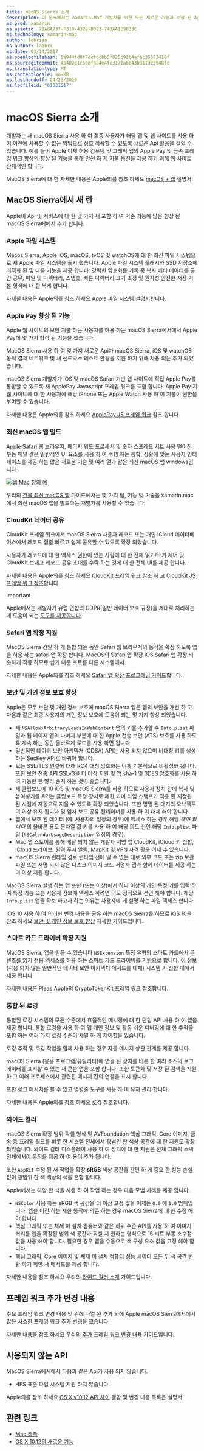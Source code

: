 ```yaml
---
title: macOS Sierra 소개
description: 이 문서에서는 Xamarin.Mac 개발자를 위한 모든 새로운 기능과 수정 된 Api 및 macOS Sierra에서에서 사용할 수 있는 기능을 소개합니다.
ms.prod: xamarin
ms.assetid: 71A8A737-F310-4320-BD23-743AA1E9033C
ms.technology: xamarin-mac
author: lobrien
ms.author: laobri
ms.date: 03/14/2017
ms.openlocfilehash: 5a944fd8f7dcfdcbb3f025c92b4afac35673416f
ms.sourcegitcommit: 4b402d1c508fa84e4fc3171a6e43b811323948fc
ms.translationtype: MT
ms.contentlocale: ko-KR
ms.lasthandoff: 04/23/2019
ms.locfileid: "61031517"
---
```

# <a name="introduction-to-macos-sierra"></a>macOS Sierra 소개

개발자는 새 macOS Sierra 사용 하 여 최종 사용자가 해당 앱 및 웹 사이트를 사용 하 여 이전에 사용할 수 없는 방법으로 상호 작용할 수 있도록 새로운 Api 활용을 걸릴 수 있습니다. 예를 들어 Apple 이제 허용 컴퓨팅 및 그래픽 앱의 Apple Pay 및 금속 프레임 워크 향상의 향상 된 기능을 통해 안전 하 게 지불 옵션을 제공 하기 위해 웹 사이트 잠재적인 합니다. 

MacOS Sierra에 대 한 자세한 내용은 Apple의를 참조 하세요 [macOS + 앱](https://developer.apple.com/macos/) 설명서.

<a name="Whats-New-in-macOS-Sierra" />

## <a name="whats-new-in-macos-sierra"></a>MacOS Sierra에서 새 란

Apple이 Api 및 서비스에 대 한 몇 가지 새 포함 하 여 기존 기능에 많은 향상 된 macOS Sierra에에서 추가 합니다.

<a name="Apple-File-System" />

### <a name="apple-file-system"></a>Apple 파일 시스템

Macos Sierra, Apple iOS, macOS, tvOS 및 watchOS에 대 한 최신 파일 시스템으로 새 Apple 파일 시스템을 출시 했습니다. Apple 파일 시스템 플래시와 SSD 저장소에 최적화 된 및 다음 기능을 제공 합니다: 강력한 암호화를 기록 중 복사 메타 데이터를 공간 공유, 파일 및 디렉터리, 스냅숏, 빠른 디렉터리 크기 조정 및 원자성 안전한 저장 기본 형식에 대 한 복제 합니다.

자세한 내용은 Apple의를 참조 하세요 [Apple 파일 시스템 설명서](https://developer.apple.com/library/prerelease/content/documentation/FileManagement/Conceptual/APFS_Guide/Introduction/Introduction.html#//apple_ref/doc/uid/TP40016999)합니다.

<a name="Apple-Pay-Enhancements" />

### <a name="apple-pay-enhancements"></a>Apple Pay 향상 된 기능

Apple 웹 사이트의 보안 지불 하는 사용자를 허용 하는 macOS Sierra에서에서 Apple Pay에 몇 가지 향상 된 기능을 했습니다.

MacOS Sierra 사용 하 여 몇 가지 새로운 Api가 macOS Sierra, iOS 및 watchOS 동적 결제 네트워크 및 새 샌드박스 테스트 환경을 지원 하기 위해 사용 되는 추가 되었습니다.

macOS Sierra 개발자가 iOS 및 macOS Safari 기반 웹 사이트에 직접 Apple Pay를 통합할 수 있도록 새 ApplePay Javascript 프레임 워크를 포함 합니다. Apple Pay 지 웹 사이트에 대 한 사용자에 해당 iPhone 또는 Apple Watch 사용 하 여 지불이 권한을 부여할 수 있습니다.

자세한 내용은 Apple의를 참조 하세요 [ApplePay JS 프레임 워크](https://developer.apple.com/reference/applepayjs) 참조 합니다.

<a name="Building-Modern-macOS-Apps" />

### <a name="building-modern-macos-apps"></a>최신 macOS 앱 빌드

Apple Safari 웹 브라우저, 페이지 워드 프로세서 및 숫자 스프레드 시트 사용 떨어진 부동 패널 같은 일반적인 UI 요소를 사용 하 여 수행 하는 통합, 상황에 맞는 사용자 인터페이스를 제공 하는 많은 새로운 기술 및 여러 열과 같은 최신 macOS 앱 windows입니다.

[![탭 Mac 창의 예](images/content08.png)](images/content08.png#lightbox)

우리의 [건물 최신 macOS 앱](~/mac/platform/introduction-to-macos-sierra/modern-cocoa-apps.md) 가이드에서는 몇 가지 팁, 기능 및 기술을 xamarin.mac에서 최신 macOS 앱을 빌드하는 개발자를 사용할 수 있습니다.

<a name="CloudKit-Data-Sharing" />

### <a name="cloudkit-data-sharing"></a>CloudKit 데이터 공유

CloudKit 프레임 워크에서 macOS Sierra 사용자 레코드 또는 개인 iCloud 데이터베이스에서 레코드 집합 빠르고 쉽게 공유할 수 있도록 확장 되었습니다.

사용자가 레코드에 대 한 액세스 권한이 있는 사람에 대 한 전체 읽기/쓰기 제어 및 CloudKit 보내고 레코드 공유 초대를 수락 하는 것에 대 한 전체 UI를 제공 합니다.

자세한 내용은 Apple의를 참조 하세요 [CloudKit 프레임 워크 참조](https://developer.apple.com/reference/clockkit) 하 고 [CloudKit JS 프레임 워크 참조](https://developer.apple.com/reference/cloudkitjs)합니다.

> [!IMPORTANT]
> Apple에서는 개발자가 유럽 연합의 GDPR(일반 데이터 보호 규정)을 제대로 처리하는 데 도움이 되는 [도구를 제공합니다](https://developer.apple.com/support/allowing-users-to-manage-data/).

<a name="Safari-App-Extensions-Support" />

### <a name="safari-app-extensions-support"></a>Safari 앱 확장 지원

MacOS Sierra 긴밀 하 게 통합 되는 동안 Safari 웹 브라우저의 동작을 확장 하도록 앱을 허용 하는 safari 앱 확장 합니다. MacOS의 Safari 앱 확장 iOS Safari 앱 확장 비슷하게 작동 하므로 쉽기 때문 포트를 다른 시스템에서.

자세한 내용은 Apple의를 참조 하세요 [Safari 앱 확장 프로그래밍 가이드](https://developer.apple.com/library/prerelease/content/documentation/NetworkingInternetWeb/Conceptual/SafariAppExtension_PG/index.html#//apple_ref/doc/uid/TP40017319)합니다.

<a name="Security-and-Privacy-Enhancements" />

### <a name="security-and-privacy-enhancements"></a>보안 및 개인 정보 보호 향상

Apple은 모두 보안 및 개인 정보 보호에 macOS Sierra 앱은 앱의 보안을 개선 하 고 다음과 같은 최종 사용자의 개인 정보 보호에 도움이 되는 몇 가지 향상 되었습니다.

- 새 `NSAllowsArbitraryLoadsInWebContent` 앱의 키를 추가할 수 `Info.plist` 파일과 웹 페이지 앱의 나머지 부분에 대 한 Apple 전송 보안 (ATS) 보호를 사용 하도록 계속 하는 동안 올바르게 로드를 사용 하면 됩니다.
- 일반적인 데이터 보안 아키텍처 (CDSA) API는 사용 되지 않으며 비대칭 키를 생성 하는 SecKey API로 바꿔야 합니다.
- 모든 SSL/TLS 연결에 대해 RC4 대칭 암호화는 이제 기본적으로 비활성화 됩니다. 또한 보안 전송 API SSLv3을 더 이상 지원 및 앱 sha-1 및 3DES 암호화를 사용 하 여 가능한 한 빨리 중지 하는 것이 좋습니다.
- 새 클립보드에 10 iOS 및 macOS Sierra를 허용 하므로 사용자 장치 간에 복사 및 붙여넣기를 API는 클립보드 특정 장치로 제한 되며 타임 스탬프가 적용 된 지정된 된 시점에 자동으로 지울 수 있도록 확장 되었습니다. 또한 명명 된 대지의 오브젝트 더 이상 유지 됩니다 및 임시 보드 공유 컨테이너를 사용 하 여 대체 해야 합니다.
- 앱에서 보호 된 데이터 (예: 사용자의 일정의 경우)에 액세스 하는 경우 해당 _해야 합니다_ 의 올바른 용도 문자열 값 키를 사용 하 여 해당 의도 선언 해당 `Info.plist` 파일 (`NSCalendarUsageDescription` 일정의 경우).
- Mac 앱 스토어를 통해 배달 되지 않는 개발자 서명 앱 CloudKit, iCloud 키 집합, iCloud 드라이브, 원격 푸시 알림, MapKit 및 VPN 자격 활용 이제 수 있습니다.
- macOS Sierra 런타임 경로 런타임 전에 알 수 없는 대로 외부 코드 또는 zip 보관 파일 또는 서명 되지 않은 디스크 이미지 코드 서명자 앱과 함께 데이터를 제공 하는 더 이상 지원 합니다.

MacOS Sierra 실행 하는 앱 또한 (또는 이상)에서 하나 이상의 개인 특정 키를 입력 하 여 특정 기능 또는 사용자 정보에 액세스 하려면 의도 정적으로 선언 해야 합니다. 해당 `Info.plist` 앱을 확보 하고자 하는 이유는 사용자에 게 설명 하는 파일 액세스 합니다.

IOS 10 사용 하 여 이러한 변경 내용을 공유 하는 macOS Sierra를 하므로 iOS 10을 참조 하세요 [보안 및 개인 정보 보호 향상](~/ios/app-fundamentals/security-privacy.md) 자세한 가이드입니다.

<a name="Smart-Card-Driver-Extension-Support" />

### <a name="smart-card-driver-extension-support"></a>스마트 카드 드라이버 확장 지원

MacOS Sierra, 앱을 만들 수 있습니다 `NSExtension` 특정 유형의 스마트 카드에서 콘텐츠를 읽기 전용 액세스를 허용 하는 스마트 카드 드라이버를 기반으로 합니다. 이 정보 (사용 되지 않는 일반적인 데이터 보안 아키텍처 메서드를 대체) 시스템 키 집합 내에서 제공 됩니다.

자세한 내용은 Pleas Apple의 [CryptoTokenKit 프레임 워크 참조](https://developer.apple.com/reference/cryptotokenkit)합니다.

<a name="Unified-Logging" />

### <a name="unified-logging"></a>통합 된 로깅

통합된 로깅 시스템의 모든 수준에서 효율적인 메시징에 대 한 단일 API 사용 하 여 앱을 제공 합니다. 통합 로깅을 사용 하 여 앱 개인 정보 및 활동 쉬운 디버깅에 대 한 추적을 포함 하는 여러 가지 로깅 수준이 세밀 하 게 제어할을 있습니다. 

로깅 추적 및 로깅 작업을 함께 사용 하는 경우 자동 메시지 상관 관계를 제공 합니다.

macOS Sierra (응용 프로그램/유틸리티)에 연결 된 장치를 비롯 한 여러 소스의 로그 데이터를 표시할 수 있는 새 콘솔 앱을 포함 합니다. 또한 토큰화 및 저장 된 검색을 지원 하 고 여러 프로세스에서 관련된 메시지 간의 연결을 표시 합니다.

또한 로그 메시지를 볼 수 있고 명령줄 도구를 사용 하 여 유지 관리 합니다.

자세한 내용은 Apple의를 참조 하세요 [로깅 참조](https://developer.apple.com/reference/os/1891852-logging)합니다.

<a name="Wide-Color" />

### <a name="wide-color"></a>와이드 컬러

macOS Sierra 확장 범위 픽셀 형식 및 AVFoundation 핵심 그래픽, Core 이미지, 금속 등 프레임 워크를 비롯 한 시스템 전체에서 광범위 한 색상 공간에 대 한 지원도 확장 되었습니다. 와이드 컬러 디스플레이 사용 하 여 장치에 대 한 지원은 전체 그래픽 스택 전체에서이 동작을 제공 하 여 용이 추가 됩니다.

또한 `AppKit` 수정 된 새 작업을 확장 **sRGB** 색상 공간을 간편 하 게 중요 한 성능 손실 없이 광범위 한 색 색상의 색을 혼합 합니다.

Apple에서는 다양 한 색을 사용 하 여 작업 하는 경우 다음 모범 사례를 제공 합니다.

- `NSColor` 사용 하는 sRGB 색 공간을 더 이상 고정 값을 이제는 `0.0` 에 `1.0` 범위입니다. 앱을 이전 하는 제한 동작에 의존 하는 경우 macOS Sierra에 대 한 수정 해야 합니다.
- 핵심 그래픽 또는 체제 미 설치 컴퓨터와 같은 하위 수준 API를 사용 하 여 이미지 처리를 앱을 확장된 범위 색 공간과 픽셀 지 원하는 형식으로 16 비트 부동 소수점 값을 사용 해야 합니다. 필요한 경우 앱을 수동으로 색 구성 요소 값을 고정 해야 합니다.
- 핵심 그래픽, Core 이미지 및 체제 미 설치 컴퓨터 성능 셰이더 모든 두 색 공간 변환 하기 위한 새 메서드를 제공 합니다.

자세한 내용을 참조 하세요 우리의 [와이드 컬러 소개](~/ios/platform/wide-color.md) 가이드입니다.

<a name="Additional-Framework-Changes" />

## <a name="additional-framework-changes"></a>프레임 워크 추가 변경 내용

주요 프레임 워크 변경 내용 및 위에 나열 된 추가 외에 Apple macOS Sierra에서에서 많은 사소한 프레임 워크 추가 변경을 했습니다.

자세한 내용을 참조 하세요 우리의 [추가 프레임 워크 변경 내용](~/mac/platform/introduction-to-macos-sierra/additional-framework-changes.md) 가이드입니다.

<a name="Deprecated-APIs" />

## <a name="deprecated-apis"></a>사용되지 않는 API

MacOS Sierra에서에서 다음과 같은 Api가 사용 되지 않습니다.

- HFS 표준 파일 시스템 지원 하지 않습니다.

Apple의를 참조 하세요 [OS X v10.12 API 차이](https://developer.apple.com/library/prerelease/content/releasenotes/Miscellaneous/APIDiffsMacOS10_12/index.html) 결함 및 변경 내용 목록은 설명서.

## <a name="related-links"></a>관련 링크

- [Mac 샘플](https://developer.xamarin.com/samples/mac/)
- [OS X 10.12의 새로운 기능](https://developer.apple.com/library/prerelease/content/releasenotes/MacOSX/WhatsNewInOSX/Articles/OSXv10.html#//apple_ref/doc/uid/TP40017145-SW1)
